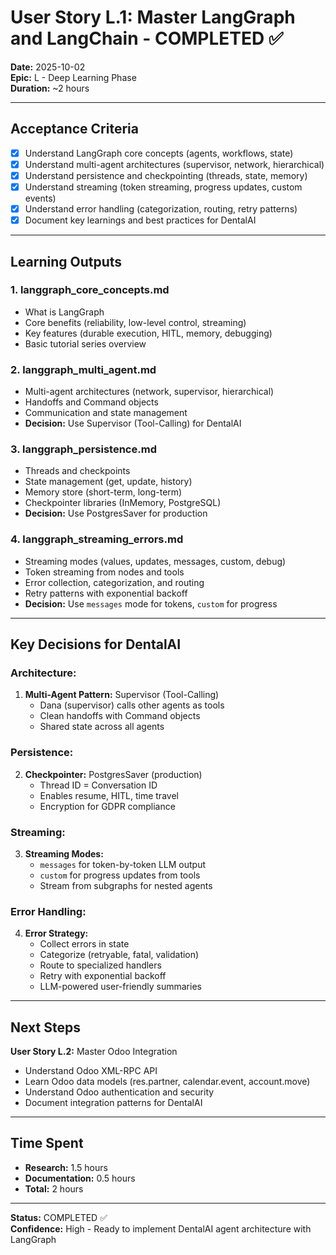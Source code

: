 # User Story L.1: Master LangGraph and LangChain - COMPLETED ✅

**Date:** 2025-10-02  
**Epic:** L - Deep Learning Phase  
**Duration:** ~2 hours

---

## Acceptance Criteria

- [x] Understand LangGraph core concepts (agents, workflows, state)
- [x] Understand multi-agent architectures (supervisor, network, hierarchical)
- [x] Understand persistence and checkpointing (threads, state, memory)
- [x] Understand streaming (token streaming, progress updates, custom events)
- [x] Understand error handling (categorization, routing, retry patterns)
- [x] Document key learnings and best practices for DentalAI

---

## Learning Outputs

### 1. **langgraph_core_concepts.md**
- What is LangGraph
- Core benefits (reliability, low-level control, streaming)
- Key features (durable execution, HITL, memory, debugging)
- Basic tutorial series overview

### 2. **langgraph_multi_agent.md**
- Multi-agent architectures (network, supervisor, hierarchical)
- Handoffs and Command objects
- Communication and state management
- **Decision:** Use Supervisor (Tool-Calling) for DentalAI

### 3. **langgraph_persistence.md**
- Threads and checkpoints
- State management (get, update, history)
- Memory store (short-term, long-term)
- Checkpointer libraries (InMemory, PostgreSQL)
- **Decision:** Use PostgresSaver for production

### 4. **langgraph_streaming_errors.md**
- Streaming modes (values, updates, messages, custom, debug)
- Token streaming from nodes and tools
- Error collection, categorization, and routing
- Retry patterns with exponential backoff
- **Decision:** Use `messages` mode for tokens, `custom` for progress

---

## Key Decisions for DentalAI

### Architecture:
1. **Multi-Agent Pattern:** Supervisor (Tool-Calling)
   - Dana (supervisor) calls other agents as tools
   - Clean handoffs with Command objects
   - Shared state across all agents

### Persistence:
2. **Checkpointer:** PostgresSaver (production)
   - Thread ID = Conversation ID
   - Enables resume, HITL, time travel
   - Encryption for GDPR compliance

### Streaming:
3. **Streaming Modes:**
   - `messages` for token-by-token LLM output
   - `custom` for progress updates from tools
   - Stream from subgraphs for nested agents

### Error Handling:
4. **Error Strategy:**
   - Collect errors in state
   - Categorize (retryable, fatal, validation)
   - Route to specialized handlers
   - Retry with exponential backoff
   - LLM-powered user-friendly summaries

---

## Next Steps

**User Story L.2:** Master Odoo Integration
- Understand Odoo XML-RPC API
- Learn Odoo data models (res.partner, calendar.event, account.move)
- Understand Odoo authentication and security
- Document integration patterns for DentalAI

---

## Time Spent

- **Research:** 1.5 hours
- **Documentation:** 0.5 hours
- **Total:** 2 hours

---

**Status:** COMPLETED ✅  
**Confidence:** High - Ready to implement DentalAI agent architecture with LangGraph
